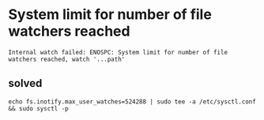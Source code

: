 # System limit for number of file watchers reached

```
Internal watch failed: ENOSPC: System limit for number of file watchers reached, watch '...path'
```

## solved
```
echo fs.inotify.max_user_watches=524288 | sudo tee -a /etc/sysctl.conf && sudo sysctl -p
```